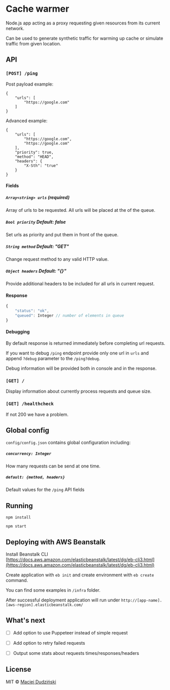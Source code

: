 # Cache warmer

Node.js app acting as a proxy requesting given resources from its
current network.

Can be used to generate synthetic traffic for warming up cache or simulate
traffic from given location.

## API

### `[POST] /ping`

Post payload example:
```
{
	"urls": [
	    "https://google.com"
	]
}
```

Advanced example:
```
{
	"urls": [
	    "https://google.com",
	    "https://google.com"
	],
	"priority": true,
	"method": "HEAD",
	"headers": {
		"X-Sth": "true"
	}
}
```

#### Fields

##### `Array<string> urls` (required)

Array of urls to be requested. All urls will be placed at the of the queue.

##### `Bool priority` _Default: false_

Set urls as priority and put them in front of the queue.

##### `String method` _Default: "GET"_

Change request method to any valid HTTP value.

##### `Object headers` _Default: "{}"_

Provide additional headers to be included for all urls in current request.

#### Response

```javascript
{
    "status": "ok",
    "queued": Integer // number of elements in queue
}
```

#### Debugging

By default response is returned immediately before completing url requests.

If you want to debug `/ping` endpoint provide only one url in `urls` and
append `?debug` parameter to the `/ping?debug`.

Debug information will be provided both in console and in the response.


### `[GET] /`

Display information about currently process requests and queue size.

### `[GET] /healthcheck`

If not 200 we have a problem.

## Global config

`config/config.json` contains global configuration including:

##### `concurrency: Integer`

How many requests can be send at one time.

##### `default: {method, headers}`

Default values for the `/ping` API fields

## Running

`npm install`

`npm start`

## Deploying with AWS Beanstalk

Install Beanstalk CLI [https://docs.aws.amazon.com/elasticbeanstalk/latest/dg/eb-cli3.html](https://docs.aws.amazon.com/elasticbeanstalk/latest/dg/eb-cli3.html)

Create application with `eb init` and create environment with `eb create` command.

You can find some examples in `/infra` folder.

After successful deployment application will run under
`http://[app-name].[aws-region].elasticbeanstalk.com/`

## What's next

- [ ] Add option to use Puppeteer instead of simple request
- [ ] Add option to retry failed requests
- [ ] Output some stats about requests times/responses/headers


## License

MIT © [Maciej Dudziński](https://github.com/elmccd)
